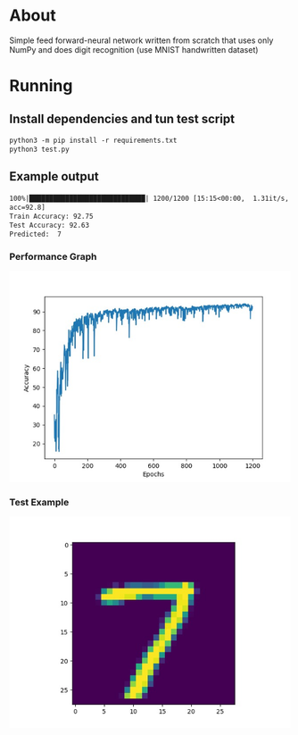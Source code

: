 # About

Simple feed forward-neural network written from scratch that uses only NumPy and does digit recognition (use MNIST handwritten dataset)

# Running

## Install dependencies and tun test script
```
python3 -m pip install -r requirements.txt
python3 test.py
```

## Example output

```
100%|█████████████████████████████| 1200/1200 [15:15<00:00,  1.31it/s, acc=92.8]
Train Accuracy: 92.75
Test Accuracy: 92.63
Predicted:  7
```

### Performance Graph
![Performance_Graph](Performance_Graph.png)

### Test Example
![Seven](Seven.png)